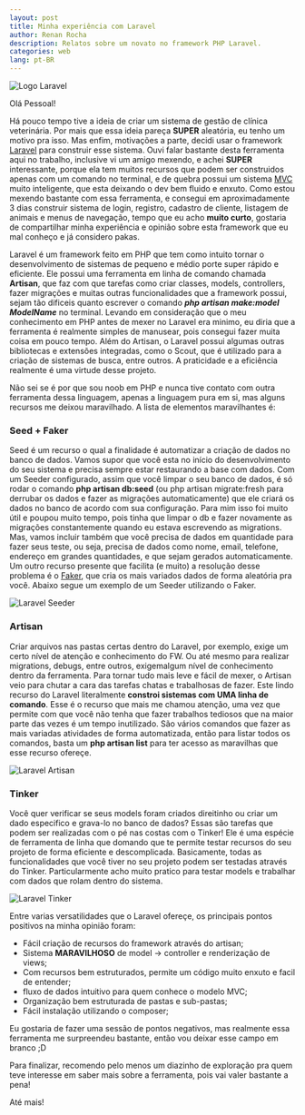```yaml
---
layout: post
title: Minha experiência com Laravel
author: Renan Rocha
description: Relatos sobre um novato no framework PHP Laravel.
categories: web
lang: pt-BR
---
```


![Logo Laravel](https://cdn-images-1.medium.com/max/1201/1*OGCE-B4onkKZyAzf1Ge0Ew.png)

Olá Pessoal!

Há pouco tempo tive a ideia de criar um sistema de gestão de clínica veterinária. Por mais que essa ideia pareça **SUPER** aleatória, eu tenho um motivo pra isso. Mas enfim, motivações a parte, decidi usar o framework [Laravel](https://laravel.com/) para construir esse sistema. Ouvi falar bastante desta ferramenta aqui no trabalho, inclusive vi um amigo mexendo, e achei **SUPER** interessante, porque ela tem muitos recursos que podem ser construidos apenas com um comando no terminal, e de quebra possui um sistema [MVC](https://pt.wikipedia.org/wiki/MVC) muito inteligente, que esta deixando o dev bem fluido e enxuto. Como estou mexendo bastante com essa ferramenta, e consegui em aproximadamente 3 dias construir sistema de login, registro, cadastro de cliente, listagem de animais e menus de navegação, tempo que eu acho **muito curto**, gostaria de compartilhar minha experiência e opinião sobre esta framework que eu mal conheço e já considero pakas.

Laravel é um framework feito em PHP que tem como intuito tornar o desenvolvimento de sistemas de pequeno e médio porte super rápido e eficiente. Ele possui uma ferramenta em linha de comando chamada **Artisan**, que faz com que tarefas como criar classes, models, controllers, fazer migrações e muitas outras funcionalidades que a framework possui, sejam tão dificeis quanto escrever o comando ***php artisan make:model ModelName*** no terminal. Levando em consideração que o meu conhecimento em PHP antes de mexer no Laravel era minimo, eu diria que a ferramenta é realmente simples de manusear, pois consegui fazer muita coisa em pouco tempo. Além do Artisan, o Laravel possui algumas outras bibliotecas e extensões integradas, como o Scout, que é utilizado para a criação de sistemas de busca, entre outros. A praticidade e a eficiência realmente é uma virtude desse projeto.

Não sei se é por que sou noob em PHP e nunca tive contato com outra ferramenta dessa linguagem, apenas a linguagem pura em si, mas alguns recursos me deixou maravilhado. A lista de elementos maravilhantes é:

### Seed + Faker

Seed é um recurso o qual a finalidade é automatizar a criação de dados no banco de dados. Vamos supor que você esta no início do desenvolvimento do seu sistema e precisa sempre estar restaurando a base com dados. Com um Seeder configurado, assim que você limpar o seu banco de dados, é só rodar o comando **php artisan db:seed** (ou php artisan migrate:fresh para derrubar os dados e fazer as migrações automaticamente) que ele criará os dados no banco de acordo com sua configuração. Para mim isso foi muito útil e poupou muito tempo, pois tinha que limpar o db e fazer novamente as migrações constantemente quando eu estava escrevendo as migrations. Mas, vamos incluir também que você precisa de dados em quantidade para fazer seus teste, ou seja, precisa de dados como nome, email, telefone, endereço em grandes quantidades, e que sejam gerados automaticamente. Um outro recurso presente que facilita (e muito) a resolução desse problema é o [Faker](https://github.com/fzaninotto/Faker), que cria os mais variados dados de forma aleatória pra você. Abaixo segue um exemplo de um Seeder utilizando o Faker.

![Laravel Seeder]({{site.url}}/assets/images/Seeder.PNG)

### Artisan

Criar arquivos nas pastas certas dentro do Laravel, por exemplo, exige um certo nível de atenção e conhecimento do FW. Ou até mesmo para realizar migrations, debugs, entre outros, exigemalgum nível de conhecimento dentro da ferramenta. Para tornar tudo mais leve e fácil de mexer, o Artisan veio para chutar a cara das tarefas chatas e trabalhosas de fazer. Este lindo recurso do Laravel literalmente **constroi sistemas com UMA linha de comando**. Esse é o recurso que mais me chamou atenção, uma vez que permite com que você não tenha que fazer trabalhos tediosos que na maior parte das vezes é um tempo inutilizado. São vários comandos que fazer as mais variadas atividades de forma automatizada, então para listar todos os comandos, basta um **php artisan list** para ter acesso as maravilhas que esse recurso ofereçe.

![Laravel Artisan](https://3.bp.blogspot.com/-uXbjWloPCYc/WQpjBplXtpI/AAAAAAAADzU/LGnsAf3wYnE_Y5kkvZk3aNWpySSs5C8FACLcB/s1600/comandos-artisan.jpg)

### Tinker

Você quer verificar se seus models foram criados direitinho ou criar um dado especifico e grava-lo no banco de dados? Essas são tarefas que podem ser realizadas com o pé nas costas com o Tinker! Ele é uma espécie de ferramenta de linha que domando que te permite testar recursos do seu projeto de forma eficiente e descomplicada. Basicamente, todas as funcionalidades que você tiver no seu projeto podem ser testadas através do Tinker. Particularmente acho muito pratico para testar models e trabalhar com dados que rolam dentro do sistema.

![Laravel Tinker](http://www.cdn2.kode-blog.com/images/laraveladmin/laravel_tinker_model_add_record.png)

Entre varias versatilidades que o Laravel ofereçe, os principais pontos positivos na minha opinião foram:

* Fácil criação de recursos do framework através do artisan;
* Sistema **MARAVILHOSO** de model -> controller e renderização de views;
* Com recursos bem estruturados, permite um código muito enxuto e facil de entender;
* fluxo de dados intuitivo para quem conhece o modelo MVC;
* Organização bem estruturada de pastas e sub-pastas;
* Fácil instalação utilizando o composer;

Eu gostaria de fazer uma sessão de pontos negativos, mas realmente essa ferramenta me surpreendeu bastante, então vou deixar esse campo em branco ;D

Para finalizar, recomendo pelo menos um diazinho de exploração pra quem teve interesse em saber mais sobre a ferramenta, pois vai valer bastante a pena!

Até mais!